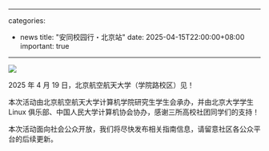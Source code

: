 
---
categories:
  - news
title: "安同校园行・北京站"
date: 2025-04-15T22:00:00+08:00
important: true
---
 
![](/assets/news/aosc-buaa.png)

2025 年 4 月 19 日，北京航空航天大学（学院路校区）见！

本次活动由北京航空航天大学计算机学院研究生学生会承办，并由北京大学学生 Linux 俱乐部、中国人民大学计算机协会协办，感谢三所高校社团同学们的支持！

本次活动面向社会公众开放，我们将尽快发布相关指南信息，请留意社区各公众平台的后续更新。

 